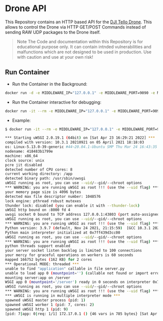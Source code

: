 # Drone API

This Repository contains an HTTP based API for the [DJI Tello Drone](https://www.ryzerobotics.com/de/tello-edu). This allows to control the Drone via HTTP GET/POST Commands instead of sending RAW UDP packages to the Drone itself.


> Note
> The Code and documentation within this Repository is for educational purpose only. It can contain intnded vulnerabilities and malfunctions which are not designed to be used in production.
> Use with caution and use at your own risk!


## Run Container
- Run the Container in the Background:
```bash
docker run -d -e MIDDLEWARE_IP="127.0.0.1" -e MIDDLEWARE_PORT=9090 -e MIDDLEWARE_RESULT_PORT=9092 -p 8000:8000 -p 9092:9092/udp tello-api:latest
```

- Run the Container interactive for debugging:
```bash
docker run -it --rm -e MIDDLEWARE_IP="127.0.0.1" -e MIDDLEWARE_PORT=9090 -e MIDDLEWARE_RESULT_PORT=9092 -p 8000:8000 -p 9092:9092/udp  tello-api:latest
```

- Example:
```bash
$ docker run -it --rm -e MIDDLEWARE_IP="127.0.0.1" -e MIDDLEWARE_PORT=9090 -e MIDDLEWARE_RESULT_PORT=9092 -p 8000:8000 -p 9092:9092/udp  tello-api:latest

*** Starting uWSGI 2.0.19.1 (64bit) on [Sat Apr 23 16:29:21 2022] ***
compiled with version: 10.3.1 20210921 on 05 April 2021 18:18:03
os: Linux-5.13.0-39-generic #44~20.04.1-Ubuntu SMP Thu Mar 24 16:43:35 UTC 2022
nodename: 418483b1799e
machine: x86_64
clock source: unix
pcre jit disabled
detected number of CPU cores: 8
current working directory: /app
detected binary path: /usr/sbin/uwsgi
uWSGI running as root, you can use --uid/--gid/--chroot options
*** WARNING: you are running uWSGI as root !!! (use the --uid flag) *** 
your memory page size is 4096 bytes
detected max file descriptor number: 1048576
lock engine: pthread robust mutexes
thunder lock: disabled (you can enable it with --thunder-lock)
uWSGI http bound on :8000 fd 4
uwsgi socket 0 bound to TCP address 127.0.0.1:43803 (port auto-assigned) fd 3
uWSGI running as root, you can use --uid/--gid/--chroot options
*** WARNING: you are running uWSGI as root !!! (use the --uid flag) *** 
Python version: 3.9.7 (default, Nov 24 2021, 21:15:59)  [GCC 10.3.1 20211027]
Python main interpreter initialized at 0x7ff439d3cc00
uWSGI running as root, you can use --uid/--gid/--chroot options
*** WARNING: you are running uWSGI as root !!! (use the --uid flag) *** 
python threads support enabled
your server socket listen backlog is limited to 100 connections
your mercy for graceful operations on workers is 60 seconds
mapped 166752 bytes (162 KB) for 2 cores
*** Operational MODE: threaded ***
unable to find "application" callable in file server.py
unable to load app 0 (mountpoint='') (callable not found or import error)
mounting server:app on /server
WSGI app 0 (mountpoint='/server') ready in 0 seconds on interpreter 0x7ff439d3cc00 pid: 1 (default app)
uWSGI running as root, you can use --uid/--gid/--chroot options
*** WARNING: you are running uWSGI as root !!! (use the --uid flag) *** 
*** uWSGI is running in multiple interpreter mode ***
spawned uWSGI master process (pid: 1)
spawned uWSGI worker 1 (pid: 7, cores: 2)
spawned uWSGI http 1 (pid: 9)
[pid: 7|app: 0|req: 1/1] 172.17.0.1 () {46 vars in 785 bytes} [Sat Apr 23 16:29:27 2022] GET / => generated 80 bytes in 2 msecs (HTTP/1.1 200) 2 headers in 79 bytes (1 switches on core 0)
```